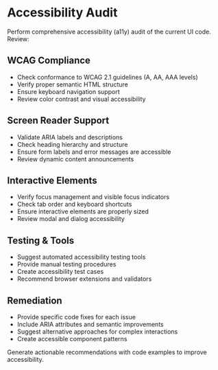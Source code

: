 # Accessibility Audit

Perform comprehensive accessibility (a11y) audit of the current UI code. Review:

## WCAG Compliance

- Check conformance to WCAG 2.1 guidelines (A, AA, AAA levels)
- Verify proper semantic HTML structure
- Ensure keyboard navigation support
- Review color contrast and visual accessibility

## Screen Reader Support

- Validate ARIA labels and descriptions
- Check heading hierarchy and structure
- Ensure form labels and error messages are accessible
- Review dynamic content announcements

## Interactive Elements

- Verify focus management and visible focus indicators
- Check tab order and keyboard shortcuts
- Ensure interactive elements are properly sized
- Review modal and dialog accessibility

## Testing & Tools

- Suggest automated accessibility testing tools
- Provide manual testing procedures
- Create accessibility test cases
- Recommend browser extensions and validators

## Remediation

- Provide specific code fixes for each issue
- Include ARIA attributes and semantic improvements
- Suggest alternative approaches for complex interactions
- Create accessible component patterns

Generate actionable recommendations with code examples to improve accessibility.
